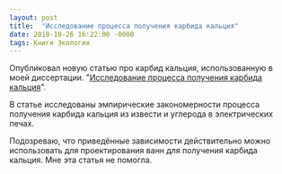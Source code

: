 ```yaml
---
layout: post
title:  "Исследование процесса получения карбида кальция"
date: 2010-10-26 16:22:00 -0000
tags: Книги Экология
---
```


Опубликовал новую статью про карбид кальция, использованную в моей диссертации. "<a href="http://2nature.me/files/Исследование процесса получения карбида кальция.djvu">Исследование процесса получения карбида кальция</a>". 

В статье исследованы эмпирические закономерности процесса получения карбида кальция из извести и углерода в электрических печах.

Подозреваю, что приведённые зависимости действительно можно использовать для проектирования ванн для получения карбида кальция. Мне эта статья не помогла.
